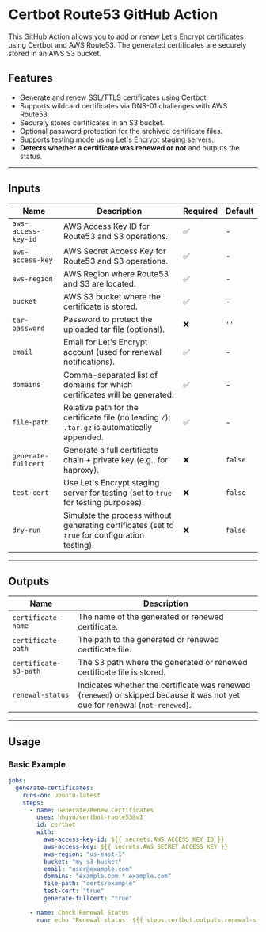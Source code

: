 # Certbot Route53 GitHub Action

This GitHub Action allows you to add or renew Let's Encrypt certificates using Certbot and AWS Route53. The generated certificates are securely stored in an AWS S3 bucket.

## Features
- Generate and renew SSL/TTLS certificates using Certbot.
- Supports wildcard certificates via DNS-01 challenges with AWS Route53.
- Securely stores certificates in an S3 bucket.
- Optional password protection for the archived certificate files.
- Supports testing mode using Let's Encrypt staging servers.
- **Detects whether a certificate was renewed or not** and outputs the status.

---

## Inputs

| Name               | Description                                                                                           | Required | Default        |
|--------------------|-------------------------------------------------------------------------------------------------------|----------|----------------|
| `aws-access-key-id`| AWS Access Key ID for Route53 and S3 operations.                                                      | ✅        | -              |
| `aws-access-key`   | AWS Secret Access Key for Route53 and S3 operations.                                                 | ✅        | -              |
| `aws-region`       | AWS Region where Route53 and S3 are located.                                                         | ✅        | -              |
| `bucket`           | AWS S3 bucket where the certificate is stored.                                                       | ✅        | -              |
| `tar-password`     | Password to protect the uploaded tar file (optional).                                                | ❌        | `''`           |
| `email`            | Email for Let's Encrypt account (used for renewal notifications).                                    | ✅        | -              |
| `domains`          | Comma-separated list of domains for which certificates will be generated.                            | ✅        | -              |
| `file-path`        | Relative path for the certificate file (no leading `/`); `.tar.gz` is automatically appended.         | ✅        | -              |
| `generate-fullcert`| Generate a full certificate chain + private key (e.g., for haproxy).                                  | ❌        | `false`        |
| `test-cert`        | Use Let's Encrypt staging server for testing (set to `true` for testing purposes).                   | ❌        | `false`        |
| `dry-run`          | Simulate the process without generating certificates (set to `true` for configuration testing).       | ❌        | `false`        |

---

## Outputs

| Name               | Description                                                   |
|--------------------|---------------------------------------------------------------|
| `certificate-name` | The name of the generated or renewed certificate.             |
| `certificate-path` | The path to the generated or renewed certificate file.        |
| `certificate-s3-path` | The S3 path where the generated or renewed certificate file is stored.     |
| `renewal-status`   | Indicates whether the certificate was renewed (`renewed`) or skipped because it was not yet due for renewal (`not-renewed`). |

---

## Usage

### Basic Example
```yaml
jobs:
  generate-certificates:
    runs-on: ubuntu-latest
    steps:
      - name: Generate/Renew Certificates
        uses: hhgyu/certbot-route53@v1
        id: certbot
        with:
          aws-access-key-id: ${{ secrets.AWS_ACCESS_KEY_ID }}
          aws-access-key: ${{ secrets.AWS_SECRET_ACCESS_KEY }}
          aws-region: "us-east-1"
          bucket: "my-s3-bucket"
          email: "user@example.com"
          domains: "example.com,*.example.com"
          file-path: "certs/example"
          test-cert: "true"
          generate-fullcert: "true"

      - name: Check Renewal Status
        run: echo "Renewal status: ${{ steps.certbot.outputs.renewal-status }}"